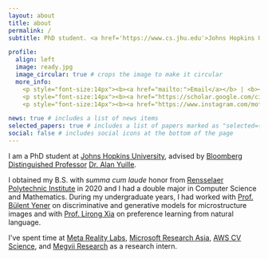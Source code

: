 ```yaml
---
layout: about
title: about
permalink: /
subtitle: PhD student. <a href='https://www.cs.jhu.edu'>Johns Hopkins University</a>.

profile:
  align: left
  image: ready.jpg
  image_circular: true # crops the image to make it circular
  more_info:
    <p style="font-size:14px"><b><a href="mailto:">Email</a></b> | <b><a href="assets/pdf/wufeima_240306.pdf">CV</a></b></p>
    <p style="font-size:14px"><b><a href="https://scholar.google.com/citations?user=mYkvHdIAAAAJ">Google Scholar</a></b></p>
    <p style="font-size:14px"><b><a href="https://www.instagram.com/mof.ii/">Instagram</a></b></p>

news: true # includes a list of news items
selected_papers: true # includes a list of papers marked as "selected={true}"
social: false # includes social icons at the bottom of the page
---
```


I am a PhD student at [Johns Hopkins University](https://www.jhu.edu), advised by [Bloomberg Distinguished Professor](https://en.wikipedia.org/wiki/Bloomberg_Distinguished_Professorships) [Dr. Alan Yuille](https://www.cs.jhu.edu/~ayuille/).

I obtained my B.S. with <i>summa cum laude</i> honor from [Rensselaer Polytechnic Institute](https://rpi.edu) in 2020 and I had a double major in Computer Science and Mathematics. During my undergraduate years, I had worked with [Prof. Bülent Yener](https://www.cs.rpi.edu/~yener/) on discriminative and generative models for microstructure images and with [Prof. Lirong Xia](https://www.cs.rpi.edu/~xial/) on preference learning from natural language.

I've spent time at [Meta Reality Labs](https://about.meta.com/realitylabs/), [Microsoft Research Asia](https://www.microsoft.com/en-us/research/lab/microsoft-research-asia/), [AWS CV Science](https://aws.amazon.com/computer-vision/), and [Megvii Research](https://en.megvii.com/megvii_research) as a research intern.
